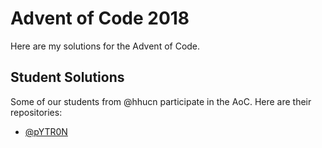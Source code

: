 # Advent of Code 2018

Here are my solutions for the Advent of Code.

## Student Solutions

Some of our students from @hhucn participate in the AoC. Here are their repositories:

* [@pYTR0N](https://github.com/pYTR0N/advent-of-code)
